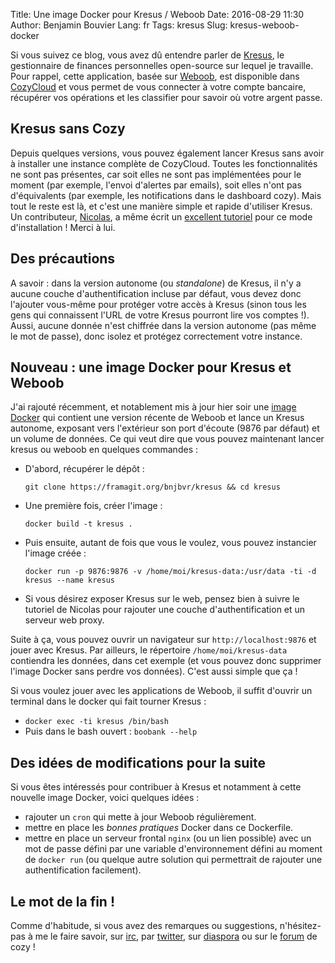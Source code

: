 Title: Une image Docker pour Kresus / Weboob
Date: 2016-08-29 11:30
Author: Benjamin Bouvier
Lang: fr
Tags: kresus
Slug: kresus-weboob-docker

Si vous suivez ce blog, vous avez dû entendre parler de
[Kresus](https://framagit.org/bnjbvr/kresus/), le gestionnaire de finances
personnelles open-source sur lequel je travaille. Pour rappel, cette
application, basée sur [Weboob](http://weboob.org/), est disponible dans
[CozyCloud](https://cozy.io/en/) et vous permet de vous connecter à votre
compte bancaire, récupérer vos opérations et les classifier pour savoir où
votre argent passe.

## Kresus sans Cozy

Depuis quelques versions, vous pouvez également lancer Kresus sans avoir à
installer une instance complète de CozyCloud. Toutes les fonctionnalités ne
sont pas présentes, car soit elles ne sont pas implémentées pour le moment (par
exemple, l'envoi d'alertes par emails), soit elles n'ont pas d'équivalents (par
exemple, les notifications dans le dashboard cozy). Mais tout le reste est là,
et c'est une manière simple et rapide d'utiliser Kresus. Un contributeur,
[Nicolas](https://twitter.com/_nikaro), a même écrit un [excellent
tutoriel](https://www.karolak.fr/blog/2016/03/18/kresus-un-gestionnaire-web-de-finances-personnelles-libre)
pour ce mode d'installation ! Merci à lui.

## Des précautions

A savoir : dans la version autonome (ou *standalone*) de Kresus, il n'y a
aucune couche d'authentification incluse par défaut, vous devez donc l'ajouter
vous-même pour protéger votre accès à Kresus (sinon tous les gens qui
connaissent l'URL de votre Kresus pourront lire vos comptes !). Aussi, aucune
donnée n'est chiffrée dans la version autonome (pas même le mot de passe), donc
isolez et protégez correctement votre instance.

## Nouveau : une image Docker pour Kresus et Weboob

J'ai rajouté récemment, et notablement mis à jour hier soir une [image
Docker](https://framagit.org/bnjbvr/kresus/blob/master/Dockerfile) qui contient
une version récente de Weboob et lance un Kresus autonome, exposant vers
l'extérieur son port d'écoute (9876 par défaut) et un volume de données. Ce qui
veut dire que vous pouvez maintenant lancer kresus ou weboob en quelques
commandes :

- D'abord, récupérer le dépôt :

    `git clone https://framagit.org/bnjbvr/kresus && cd kresus`

- Une première fois, créer l'image :

    `docker build -t kresus .`

- Puis ensuite, autant de fois que vous le voulez, vous pouvez instancier
  l'image créée :

    `docker run -p 9876:9876 -v /home/moi/kresus-data:/usr/data -ti -d kresus --name kresus`

- Si vous désirez exposer Kresus sur le web, pensez bien à suivre le tutoriel
  de Nicolas pour rajouter une couche d'authentification et un serveur web
  proxy.

Suite à ça, vous pouvez ouvrir un navigateur sur `http://localhost:9876` et
jouer avec Kresus. Par ailleurs, le répertoire `/home/moi/kresus-data`
contiendra les données, dans cet exemple (et vous pouvez donc supprimer
l'image Docker sans perdre vos données). C'est aussi simple que ça !

Si vous voulez jouer avec les applications de Weboob, il suffit d'ouvrir un
terminal dans le docker qui fait tourner Kresus :

- `docker exec -ti kresus /bin/bash`
- Puis dans le bash ouvert : `boobank --help`

## Des idées de modifications pour la suite

Si vous êtes intéressés pour contribuer à Kresus et notamment à cette nouvelle
image Docker, voici quelques idées :

- rajouter un `cron` qui mette à jour Weboob régulièrement.
- mettre en place les *bonnes pratiques* Docker dans ce Dockerfile.
- mettre en place un serveur frontal `nginx` (ou un lien possible) avec un mot
  de passe défini par une variable d'environnement défini au moment de `docker
  run` (ou quelque autre solution qui permettrait de rajouter une
  authentification facilement).

## Le mot de la fin !

Comme d'habitude, si vous avez des remarques ou suggestions,
n'hésitez-pas à me le faire savoir, sur [irc](https://kiwiirc.com/client/chat.freenode.net/kresus), par
[twitter](https://twitter.com/bnjbvr/), sur [diaspora](https://framasphere.org/people/315a5640ead10132c4cc2a0000053625) ou sur le
[forum](https://forum.cozy.io/t/app-kresus/224) de cozy !
